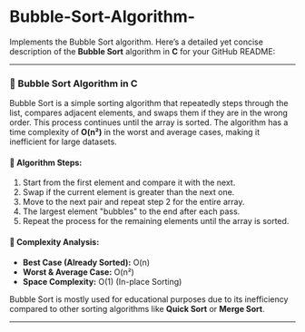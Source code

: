 # Bubble-Sort-Algorithm-
Implements the Bubble Sort algorithm.
Here’s a detailed yet concise description of the **Bubble Sort** algorithm in **C** for your GitHub README:  

---

### 🚀 Bubble Sort Algorithm in C  
Bubble Sort is a simple sorting algorithm that repeatedly steps through the list, compares adjacent elements, and swaps them if they are in the wrong order. This process continues until the array is sorted. The algorithm has a time complexity of **O(n²)** in the worst and average cases, making it inefficient for large datasets.  

#### 🔹 Algorithm Steps:  
1. Start from the first element and compare it with the next.  
2. Swap if the current element is greater than the next one.  
3. Move to the next pair and repeat step 2 for the entire array.  
4. The largest element "bubbles" to the end after each pass.  
5. Repeat the process for the remaining elements until the array is sorted.  

#### 🔹 Complexity Analysis:  
- **Best Case (Already Sorted):** O(n)  
- **Worst & Average Case:** O(n²)  
- **Space Complexity:** O(1) (In-place Sorting)  

Bubble Sort is mostly used for educational purposes due to its inefficiency compared to other sorting algorithms like **Quick Sort** or **Merge Sort**.  

---

